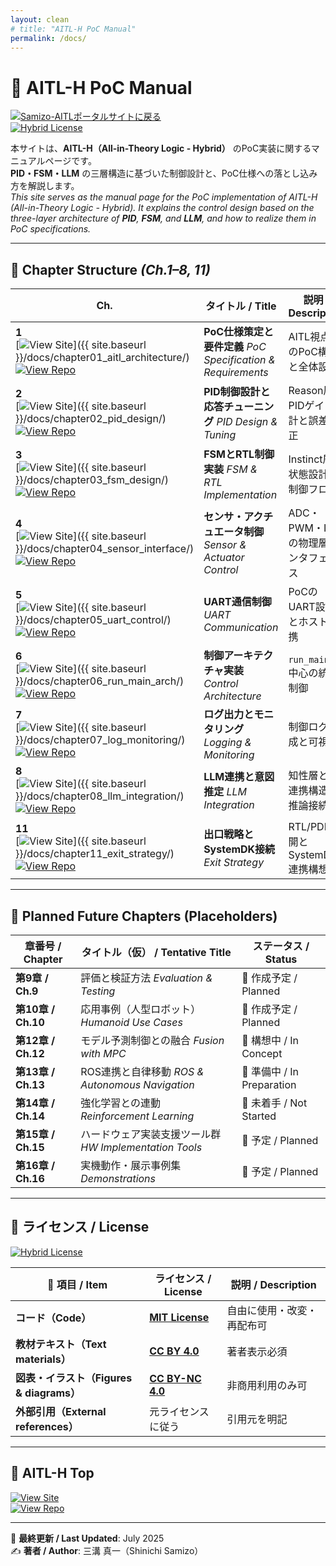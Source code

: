 ```yaml
---
layout: clean
# title: "AITL-H PoC Manual"
permalink: /docs/
---
```


# 📘 **AITL-H PoC Manual**

[![Samizo-AITLポータルサイトに戻る](https://img.shields.io/badge/Samizo--AITL%20ポータルサイトに戻る-brightgreen)](https://samizo-aitl.github.io/)  
[![Hybrid License](https://img.shields.io/badge/license-Hybrid-blueviolet)](#-ライセンス--license)

本サイトは、**AITL-H（All-in-Theory Logic - Hybrid）** のPoC実装に関するマニュアルページです。  
**PID・FSM・LLM** の三層構造に基づいた制御設計と、PoC仕様への落とし込み方を解説します。  
_This site serves as the manual page for the PoC implementation of AITL-H (All-in-Theory Logic - Hybrid). It explains the control design based on the three-layer architecture of **PID**, **FSM**, and **LLM**, and how to realize them in PoC specifications._

---

## 📂 **Chapter Structure** _(Ch.1–8, 11)_

| Ch. | タイトル / Title | 説明 / Description |
|-----|------------------|--------------------|
| **1**<br>[![View Site](https://img.shields.io/badge/View-Site-brightgreen?logo=github)]({{ site.baseurl }}/docs/chapter01_aitl_architecture/) [![View Repo](https://img.shields.io/badge/View-Repo-blue?logo=github)](https://github.com/Samizo-AITL/AITL-H/blob/main/docs/chapter01_aitl_architecture.md) | **PoC仕様策定と要件定義** _PoC Specification & Requirements_ | AITL視点でのPoC構想と全体設計 |
| **2**<br>[![View Site](https://img.shields.io/badge/View-Site-brightgreen?logo=github)]({{ site.baseurl }}/docs/chapter02_pid_design/) [![View Repo](https://img.shields.io/badge/View-Repo-blue?logo=github)](https://github.com/Samizo-AITL/AITL-H/blob/main/docs/chapter02_pid_design.md) | **PID制御設計と応答チューニング** _PID Design & Tuning_ | Reason層のPIDゲイン設計と誤差補正 |
| **3**<br>[![View Site](https://img.shields.io/badge/View-Site-brightgreen?logo=github)]({{ site.baseurl }}/docs/chapter03_fsm_design/) [![View Repo](https://img.shields.io/badge/View-Repo-blue?logo=github)](https://github.com/Samizo-AITL/AITL-H/blob/main/docs/chapter03_fsm_design.md) | **FSMとRTL制御実装** _FSM & RTL Implementation_ | Instinct層の状態設計と制御フロー |
| **4**<br>[![View Site](https://img.shields.io/badge/View-Site-brightgreen?logo=github)]({{ site.baseurl }}/docs/chapter04_sensor_interface/) [![View Repo](https://img.shields.io/badge/View-Repo-blue?logo=github)](https://github.com/Samizo-AITL/AITL-H/blob/main/docs/chapter04_sensor_interface.md) | **センサ・アクチュエータ制御** _Sensor & Actuator Control_ | ADC・PWM・I/Oの物理層インタフェース |
| **5**<br>[![View Site](https://img.shields.io/badge/View-Site-brightgreen?logo=github)]({{ site.baseurl }}/docs/chapter05_uart_control/) [![View Repo](https://img.shields.io/badge/View-Repo-blue?logo=github)](https://github.com/Samizo-AITL/AITL-H/blob/main/docs/chapter05_uart_control.md) | **UART通信制御** _UART Communication_ | PoCのUART設計とホスト連携 |
| **6**<br>[![View Site](https://img.shields.io/badge/View-Site-brightgreen?logo=github)]({{ site.baseurl }}/docs/chapter06_run_main_arch/) [![View Repo](https://img.shields.io/badge/View-Repo-blue?logo=github)](https://github.com/Samizo-AITL/AITL-H/blob/main/docs/chapter06_run_main_arch.md) | **制御アーキテクチャ実装** _Control Architecture_ | `run_main()` 中心の統合制御 |
| **7**<br>[![View Site](https://img.shields.io/badge/View-Site-brightgreen?logo=github)]({{ site.baseurl }}/docs/chapter07_log_monitoring/) [![View Repo](https://img.shields.io/badge/View-Repo-blue?logo=github)](https://github.com/Samizo-AITL/AITL-H/blob/main/docs/chapter07_log_monitoring.md) | **ログ出力とモニタリング** _Logging & Monitoring_ | 制御ログ構成と可視化 |
| **8**<br>[![View Site](https://img.shields.io/badge/View-Site-brightgreen?logo=github)]({{ site.baseurl }}/docs/chapter08_llm_integration/) [![View Repo](https://img.shields.io/badge/View-Repo-blue?logo=github)](https://github.com/Samizo-AITL/AITL-H/blob/main/docs/chapter08_llm_integration.md) | **LLM連携と意図推定** _LLM Integration_ | 知性層との連携構造と推論接続 |
| **11**<br>[![View Site](https://img.shields.io/badge/View-Site-brightgreen?logo=github)]({{ site.baseurl }}/docs/chapter11_exit_strategy/) [![View Repo](https://img.shields.io/badge/View-Repo-blue?logo=github)](https://github.com/Samizo-AITL/AITL-H/blob/main/docs/chapter11_exit_strategy.md) | **出口戦略とSystemDK接続** _Exit Strategy_ | RTL/PDK展開とSystemDK連携構想 |

---

## 🧩 **Planned Future Chapters (Placeholders)**

| 章番号 / Chapter | タイトル（仮） / Tentative Title | ステータス / Status |
|------------------|----------------------------------|----------------------|
| **第9章 / Ch.9** | 評価と検証方法 _Evaluation & Testing_ | 🔧 作成予定 / Planned |
| **第10章 / Ch.10** | 応用事例（人型ロボット） _Humanoid Use Cases_ | 🔧 作成予定 / Planned |
| **第12章 / Ch.12** | モデル予測制御との融合 _Fusion with MPC_ | 🔧 構想中 / In Concept |
| **第13章 / Ch.13** | ROS連携と自律移動 _ROS & Autonomous Navigation_ | 🔧 準備中 / In Preparation |
| **第14章 / Ch.14** | 強化学習との連動 _Reinforcement Learning_ | 🔧 未着手 / Not Started |
| **第15章 / Ch.15** | ハードウェア実装支援ツール群 _HW Implementation Tools_ | 🔧 予定 / Planned |
| **第16章 / Ch.16** | 実機動作・展示事例集 _Demonstrations_ | 🔧 予定 / Planned |

---

## 📄 **ライセンス / License**

[![Hybrid License](https://img.shields.io/badge/license-Hybrid-blueviolet)](#-ライセンス--license)

| **📌 項目 / Item** | **ライセンス / License** | **説明 / Description** |
|--------------------|--------------------------|------------------------|
| **コード（Code）** | **[MIT License](https://opensource.org/licenses/MIT)** | 自由に使用・改変・再配布可 |
| **教材テキスト（Text materials）** | **[CC BY 4.0](https://creativecommons.org/licenses/by/4.0/)** | 著者表示必須 |
| **図表・イラスト（Figures & diagrams）** | **[CC BY-NC 4.0](https://creativecommons.org/licenses/by-nc/4.0/)** | 非商用利用のみ可 |
| **外部引用（External references）** | 元ライセンスに従う | 引用元を明記 |

---

## 🔗 **AITL-H Top**

[![View Site](https://img.shields.io/badge/View-Site-brightgreen?logo=github)](https://samizo-aitl.github.io/AITL-H/)  
[![View Repo](https://img.shields.io/badge/View-Repo-blue?logo=github)](https://github.com/Samizo-AITL/AITL-H)

---

📅 **最終更新 / Last Updated**: July 2025  
✍️ **著者 / Author**: 三溝 真一（Shinichi Samizo）
